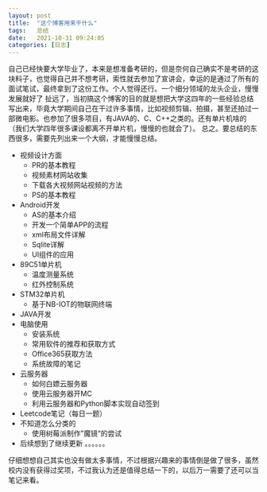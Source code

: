 ```yaml
---
layout: post
title:  "这个博客用来干什么"
tags:   总结
date:   2021-10-31 09:24:05
categories: [日志] 
---
```



  自己已经快要大学毕业了，本来是想准备考研的，但是奈何自己确实不是考研的这块料子，也觉得自己并不想考研，索性就去参加了宣讲会，幸运的是通过了所有的面试笔试，最终拿到了这份工作。个人觉得还行。一个细分领域的龙头企业，慢慢发展就好了
扯远了，当初搞这个博客的目的就是想把大学这四年的一些经验总结写出来，毕竟大学期间自己在干过许多事情，比如视频剪辑、拍摄，甚至还拍过一部微电影。也参加了很多项目，有JAVA的、C、C++之类的。还有单片机啥的（我们大学四年很多课设都离不开单片机，慢慢的也就会了）。
总之。要总结的东西很多，需要先列出来一个大纲，才能慢慢总结。
 - 视频设计方面
	 - PR的基本教程
	 - 视频素材网站收集
	 - 下载各大视频网站视频的方法
	 - PS的基本教程
 - Android开发
	 - AS的基本介绍
	 - 开发一个简单APP的流程
	 - xml布局文件详解
	 - Sqlite详解
	 - UI组件的应用
 - 89C51单片机
	 - 温度测量系统
	 - 红外控制系统
 - STM32单片机
	 - 基于NB-IOT的物联网终端
 - JAVA开发
 - 电脑使用
	 - 安装系统
	 - 常用软件的推荐和获取方式
	 - Office365获取方法
	 - 系统故障的笔记
 - 云服务器
	 - 如何白嫖云服务器
	 - 使用云服务器开MC
	 - 利用云服务器和Python脚本实现自动签到
 - Leetcode笔记（每日一题）
 - 不知道怎么分类的
	 - 使用树莓派制作”魔镜“的尝试
 - 后续想到了继续更新 。。。。。。

仔细想想自己其实也没有做太多事情，不过根据兴趣来的事情倒是做了很多，虽然校内没有获得过奖项，不过我认为还是值得总结一下的，以后万一需要了还可以当笔记来看。
